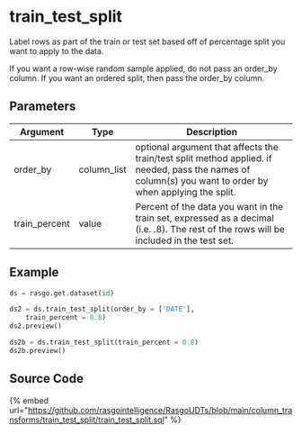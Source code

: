 

# train_test_split

Label rows as part of the train or test set based off of percentage split you want to apply to the data.

If you want a row-wise random sample applied, do not pass an order_by column. If you want an ordered split, then pass the order_by column.


## Parameters

|   Argument    |    Type     |                                                                       Description                                                                        |
| ------------- | ----------- | -------------------------------------------------------------------------------------------------------------------------------------------------------- |
| order_by      | column_list | optional argument that affects the train/test split method applied. if needed, pass the names of column(s) you want to order by when applying the split. |
| train_percent | value       | Percent of the data you want in the train set, expressed as a decimal (i.e. .8). The rest of the rows will be included in the test set.                  |


## Example

```python
ds = rasgo.get.dataset(id)

ds2 = ds.train_test_split(order_by = ['DATE'],
    train_percent = 0.8)
ds2.preview()

ds2b = ds.train_test_split(train_percent = 0.8)
ds2b.preview()
```

## Source Code

{% embed url="https://github.com/rasgointelligence/RasgoUDTs/blob/main/column_transforms/train_test_split/train_test_split.sql" %}

